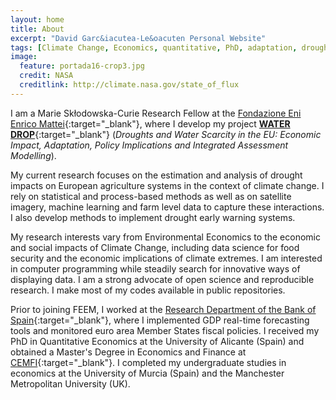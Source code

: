 ```yaml
---
layout: home
title: About
excerpt: "David Garc&iacutea-Le&oacuten Personal Website"
tags: [Climate Change, Economics, quantitative, PhD, adaptation, droughts, remote sensing]
image:
  feature: portada16-crop3.jpg
  credit: NASA
  creditlink: http://climate.nasa.gov/state_of_flux
---
```

I am a Marie Sk&#322;odowska-Curie Research Fellow at the [Fondazione Eni Enrico Mattei](http://www.feem.it/){:target="_blank"}, where I develop my project [**WATER DROP**](http://www.water-drop.eu/){:target="_blank"} (*Droughts and Water Scarcity in the EU: Economic Impact, Adaptation, Policy Implications and Integrated Assessment Modelling*). 

My current research focuses on the estimation and analysis of drought impacts on European agriculture systems in the context of climate change. I rely on statistical and process-based methods as well as on satellite imagery, machine learning and farm level data to capture these interactions. I also develop methods to implement drought early warning systems.

My research interests vary from Environmental Economics to the economic and social impacts of Climate Change, including data science for food security and the economic implications of climate extremes. I am interested in computer programming while steadily search for innovative ways of displaying data. I am a strong advocate of open science and reproducible research. I make most of my codes available in public repositories.

Prior to joining FEEM, I worked at the [Research Department of the Bank of Spain](http://www.bde.es/investigador/en/){:target="_blank"}, where I implemented GDP real-time forecasting tools and monitored euro area Member States fiscal policies. I received my PhD in Quantitative Economics at the University of Alicante (Spain) and obtained a Master's Degree in Economics and Finance at  [CEMFI](http://www.cemfi.es/){:target="_blank"}. I completed my undergraduate studies in economics at the University of Murcia (Spain) and the Manchester Metropolitan University (UK).